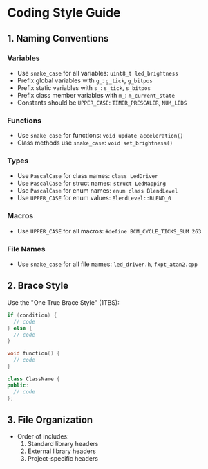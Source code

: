 # Coding Style Guide

## 1. Naming Conventions

### Variables
- Use `snake_case` for all variables: `uint8_t led_brightness`
- Prefix global variables with `g_`: `g_tick`, `g_bitpos`
- Prefix static variables with `s_`: `s_tick`, `s_bitpos`
- Prefix class member variables with `m_`: `m_current_state`
- Constants should be `UPPER_CASE`: `TIMER_PRESCALER`, `NUM_LEDS`

### Functions
- Use `snake_case` for functions: `void update_acceleration()`
- Class methods use `snake_case`: `void set_brightness()`

### Types
- Use `PascalCase` for class names: `class LedDriver`
- Use `PascalCase` for struct names: `struct LedMapping`
- Use `PascalCase` for enum names: `enum class BlendLevel`
- Use `UPPER_CASE` for enum values: `BlendLevel::BLEND_0`

### Macros
- Use `UPPER_CASE` for all macros: `#define BCM_CYCLE_TICKS_SUM 263`

### File Names
- Use `snake_case` for all file names: `led_driver.h`, `fxpt_atan2.cpp`

## 2. Brace Style

Use the "One True Brace Style" (1TBS):

```cpp
if (condition) {
  // code
} else {
  // code
}

void function() {
  // code
}

class ClassName {
public:
  // code
};
```

## 3. File Organization

- Order of includes:
  1. Standard library headers
  2. External library headers
  3. Project-specific headers